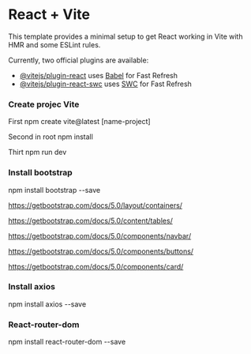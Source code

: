 # React + Vite

This template provides a minimal setup to get React working in Vite with HMR and some ESLint rules.

Currently, two official plugins are available:

- [@vitejs/plugin-react](https://github.com/vitejs/vite-plugin-react/blob/main/packages/plugin-react/README.md) uses [Babel](https://babeljs.io/) for Fast Refresh
- [@vitejs/plugin-react-swc](https://github.com/vitejs/vite-plugin-react-swc) uses [SWC](https://swc.rs/) for Fast Refresh

### Create projec Vite
First npm create vite@latest [name-project]

Second in root npm install

Thirt npm run dev

### Install bootstrap

npm install bootstrap --save

https://getbootstrap.com/docs/5.0/layout/containers/

https://getbootstrap.com/docs/5.0/content/tables/

https://getbootstrap.com/docs/5.0/components/navbar/

https://getbootstrap.com/docs/5.0/components/buttons/

https://getbootstrap.com/docs/5.0/components/card/

### Install axios

npm install axios --save

### React-router-dom

npm install react-router-dom --save
